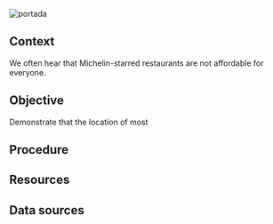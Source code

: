 ![portada](https://github.com/angelanavarrog/Restaurantes-con-Estrella/blob/master/images/image1.jpg)

## Context

We often hear that Michelin-starred restaurants are not affordable for everyone.


## Objective

Demonstrate that the location of most


## Procedure

## Resources

## Data sources
